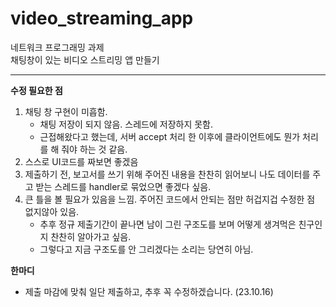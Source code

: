 # video_streaming_app
네트워크 프로그래밍 과제  
채팅창이 있는 비디오 스트리밍 앱 만들기

---

**수정 필요한 점**
1. 채팅 창 구현이 미흡함.
   - 채팅 저장이 되지 않음. 스레드에 저장하지 못함.
   - 근접해왔다고 했는데, 서버 accept 처리 한 이후에 클라이언트에도 뭔가 처리를 해 줘야 하는 것 같음.
2. 스스로 UI코드를 짜보면 좋겠음
3. 제출하기 전, 보고서를 쓰기 위해 주어진 내용을 찬찬히 읽어보니 나도 데이터를 주고 받는 스레드를 handler로 묶었으면 좋겠다 싶음.
4. 큰 틀을 볼 필요가 있음을 느낌. 주어진 코드에서 안되는 점만 허겁지겁 수정한 점 없지않아 있음.
   - 추후 정규 제출기간이 끝나면 남이 그린 구조도를 보며 어떻게 생겨먹은 친구인지 찬찬히 알아가고 싶음.
   - 그렇다고 지금 구조도를 안 그리겠다는 소리는 당연히 아님.

**한마디**
- 제출 마감에 맞춰 일단 제출하고, 추후 꼭 수정하겠습니다. (23.10.16)

